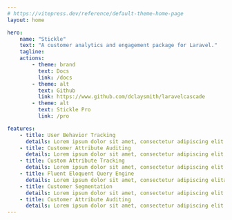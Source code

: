 ```yaml
---
# https://vitepress.dev/reference/default-theme-home-page
layout: home

hero:
    name: "Stickle"
    text: "A customer analytics and engagement package for Laravel."
    tagline:
    actions:
        - theme: brand
          text: Docs
          link: /docs
        - theme: alt
          text: Github
          link: https://www.github.com/dclaysmith/laravelcascade
        - theme: alt
          text: Stickle Pro
          link: /pro

features:
    - title: User Behavior Tracking
      details: Lorem ipsum dolor sit amet, consectetur adipiscing elit asdfa sdfasdf adsfasdf asdf adsfas dfasdf
    - title: Customer Attribute Auditing
      details: Lorem ipsum dolor sit amet, consectetur adipiscing elit
    - title: Custom Attribute Tracking
      details: Lorem ipsum dolor sit amet, consectetur adipiscing elit
    - title: Fluent Eloquent Query Engine
      details: Lorem ipsum dolor sit amet, consectetur adipiscing elitasd fasdf asdfas dfasdfa sdfasdf asdf
    - title: Customer Segmentation
      details: Lorem ipsum dolor sit amet, consectetur adipiscing elit
    - title: Customer Attribute Auditing
      details: Lorem ipsum dolor sit amet, consectetur adipiscing elit
---
```

